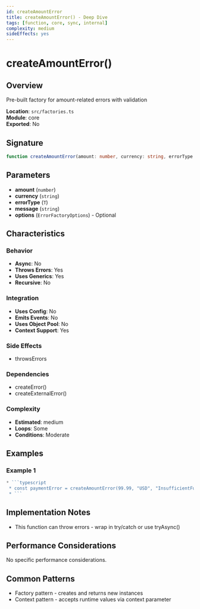 ```yaml
---
id: createAmountError
title: createAmountError() - Deep Dive
tags: [function, core, sync, internal]
complexity: medium
sideEffects: yes
---
```


# createAmountError()

## Overview
Pre-built factory for amount-related errors with validation

**Location**: `src/factories.ts`  
**Module**: core  
**Exported**: No  

## Signature
```typescript
function createAmountError(amount: number, currency: string, errorType: T, message: string, options?: ErrorFactoryOptions): AmountError<T>
```

## Parameters
- **amount** (`number`)
- **currency** (`string`)
- **errorType** (`T`)
- **message** (`string`)
- **options** (`ErrorFactoryOptions`) - Optional

## Characteristics

### Behavior
- **Async**: No
- **Throws Errors**: Yes
- **Uses Generics**: Yes
- **Recursive**: No

### Integration
- **Uses Config**: No
- **Emits Events**: No
- **Uses Object Pool**: No
- **Context Support**: Yes

### Side Effects
- throwsErrors

### Dependencies
- createError()
- createExternalError()

### Complexity
- **Estimated**: medium
- **Loops**: Some
- **Conditions**: Moderate


## Examples

### Example 1
```typescript
* ```typescript
 * const paymentError = createAmountError(99.99, "USD", "InsufficientFunds", "Insufficient funds");
 * ```
```



## Implementation Notes
- This function can throw errors - wrap in try/catch or use tryAsync()

## Performance Considerations
No specific performance considerations.

## Common Patterns
- Factory pattern - creates and returns new instances
- Context pattern - accepts runtime values via context parameter
